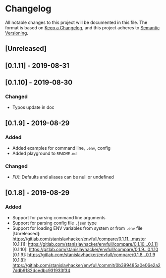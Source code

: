 # Changelog
All notable changes to this project will be documented in this file.
The format is based on [Keep a Changelog](https://keepachangelog.com/en/1.0.0/),
and this project adheres to [Semantic Versioning](https://semver.org/spec/v2.0.0.html).
## [Unreleased]
## [0.1.11] - 2019-08-31
## [0.1.10] - 2019-08-30
### Changed
 - Typos update in doc
## [0.1.9] - 2019-08-29
### Added
 - Added examples for command line, `.env`, config
 - Added playground to `README.md`
### Changed
 - *FIX*: Defaults and aliases can be null or undefined
## [0.1.8] - 2019-08-29
### Added
 - Support for parsing command line arguments
 - Support for parsing config file `.json` type
 - Support for loading ENV variables from system or from `.env` file
[Unreleased]: https://gitlab.com/stanislavhacker/envfull/compare/0.1.11...master
[0.1.11]: https://gitlab.com/stanislavhacker/envfull/compare/0.1.10...0.1.11
[0.1.10]: https://gitlab.com/stanislavhacker/envfull/compare/0.1.9...0.1.10
[0.1.9]: https://gitlab.com/stanislavhacker/envfull/compare/0.1.8...0.1.9
[0.1.8]: https://gitlab.com/stanislavhacker/envfull/commit/0b399485a0e06e2a27ddb9182dcedbc931933f34
